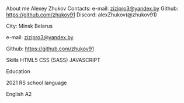 
About me
Alexey Zhukov
Contacts: 
e-mail: zizipro3@yandex.by
Github: https://github.com/zhukov91
Discord: alexZhukov(@zhukov91)

City:
Minsk Belarus

e-mail:
zizipro3@yandex.by

Github:
https://github.com/zhukov91

Skills
HTML5 
CSS (SASS) 
JAVASCRIPT 


Education

2021	RS school 
language

English A2
